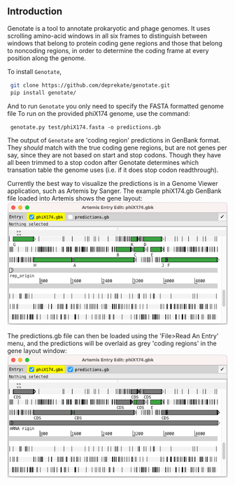 
Introduction
------------

Genotate is a tool to annotate prokaryotic and phage genomes.  It uses scrolling amino-acid
windows in all six frames to distinguish between windows that belong to protein coding gene
regions and those that belong to noncoding regions, in order to determine the coding frame
at every position along the genome.

To install `Genotate`,
```sh
 git clone https://github.com/deprekate/genotate.git
 pip install genotate/
```

And to run `Genotate` you only need to specify the FASTA formatted genome file
To run on the provided phiX174 genome, use the command:
```
 genotate.py test/phiX174.fasta -o predictions.gb
```

The output of `Genotate` are 'coding region' predictions in GenBank format.  They *should*
match with the true coding gene regions, but are not genes per say, since they are not based
on start and stop codons. Though they have all been trimmed to a stop codon after Genotate
determines which transation table the genome uses (i.e. if it does stop codon readthrough).


Currently the best way to visualize the predictions is in a Genome Viewer application, such
as Artemis by Sanger. The example phiX174.gb GenBank file loaded into Artemis shows the 
gene layout:
![](https://github.com/deprekate/genotate/blob/main/src/genes.png)

The predictions.gb file can then be loaded using the 'File>Read An Entry' menu, and the
predictions will be overlaid as grey 'coding regions' in the gene layout window:
![](https://github.com/deprekate/genotate/blob/main/src/predictions.png)
